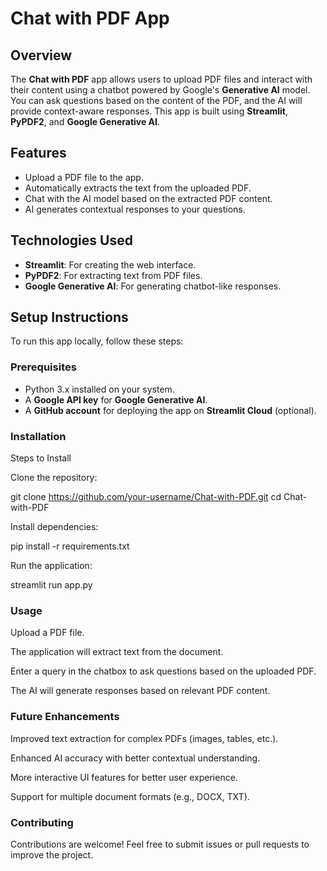 # Chat with PDF App

## Overview

The **Chat with PDF** app allows users to upload PDF files and interact with their content using a chatbot powered by Google's **Generative AI** model. You can ask questions based on the content of the PDF, and the AI will provide context-aware responses. This app is built using **Streamlit**, **PyPDF2**, and **Google Generative AI**.

## Features

- Upload a PDF file to the app.
- Automatically extracts the text from the uploaded PDF.
- Chat with the AI model based on the extracted PDF content.
- AI generates contextual responses to your questions.

## Technologies Used

- **Streamlit**: For creating the web interface.
- **PyPDF2**: For extracting text from PDF files.
- **Google Generative AI**: For generating chatbot-like responses.

## Setup Instructions

To run this app locally, follow these steps:

### Prerequisites

- Python 3.x installed on your system.
- A **Google API key** for **Google Generative AI**.
- A **GitHub account** for deploying the app on **Streamlit Cloud** (optional).

###  Installation
Steps to Install

Clone the repository:

git clone https://github.com/your-username/Chat-with-PDF.git
cd Chat-with-PDF

Install dependencies:

pip install -r requirements.txt

Run the application:

streamlit run app.py

### Usage

Upload a PDF file.

The application will extract text from the document.

Enter a query in the chatbox to ask questions based on the uploaded PDF.

The AI will generate responses based on relevant PDF content.

### Future Enhancements

 Improved text extraction for complex PDFs (images, tables, etc.).

 Enhanced AI accuracy with better contextual understanding.

 More interactive UI features for better user experience.

 Support for multiple document formats (e.g., DOCX, TXT).

### Contributing

Contributions are welcome! Feel free to submit issues or pull requests to improve the project.
